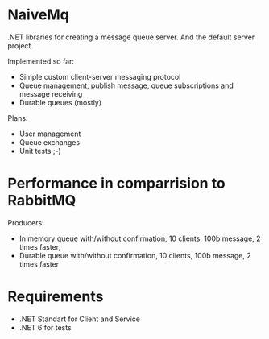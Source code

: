 # NaiveMq
.NET libraries for creating a message queue server. And the default server project.

Implemented so far:
+ Simple custom client-server messaging protocol
+ Queue management, publish message, queue subscriptions and message receiving
+ Durable queues (mostly)

Plans:
+ User management
+ Queue exchanges
+ Unit tests ;-)

# Performance in comparrision to RabbitMQ
Producers:
+ In memory queue with/without confirmation, 10 clients, 100b message, 2 times faster, 
+ Durable queue with/without confirmation, 10 clients, 100b message, 2 times faster

# Requirements
+ .NET Standart for Client and Service
+ .NET 6 for tests
